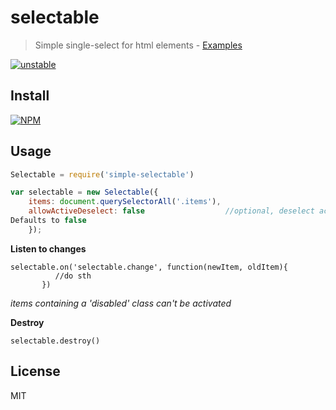# selectable

> Simple single-select for html elements - [Examples](http://stbaer.github.io/selectable/)

[![unstable](http://badges.github.io/stability-badges/dist/unstable.svg)](http://github.com/badges/stability-badges)

## Install

[![NPM](https://nodei.co/npm/simple-selectable.png)](https://nodei.co/npm/simple-selectable/)

## Usage

```js
Selectable = require('simple-selectable')

var selectable = new Selectable({ 
    items: document.querySelectorAll('.items'), 
    allowActiveDeselect: false                  //optional, deselect active item if clicked. 
Defaults to false
    });
```

**Listen to changes**
```
selectable.on('selectable.change', function(newItem, oldItem){
          //do sth
       })
```

*items containing a 'disabled' class can't be activated* 

**Destroy**
```
selectable.destroy()
```

## License
MIT
